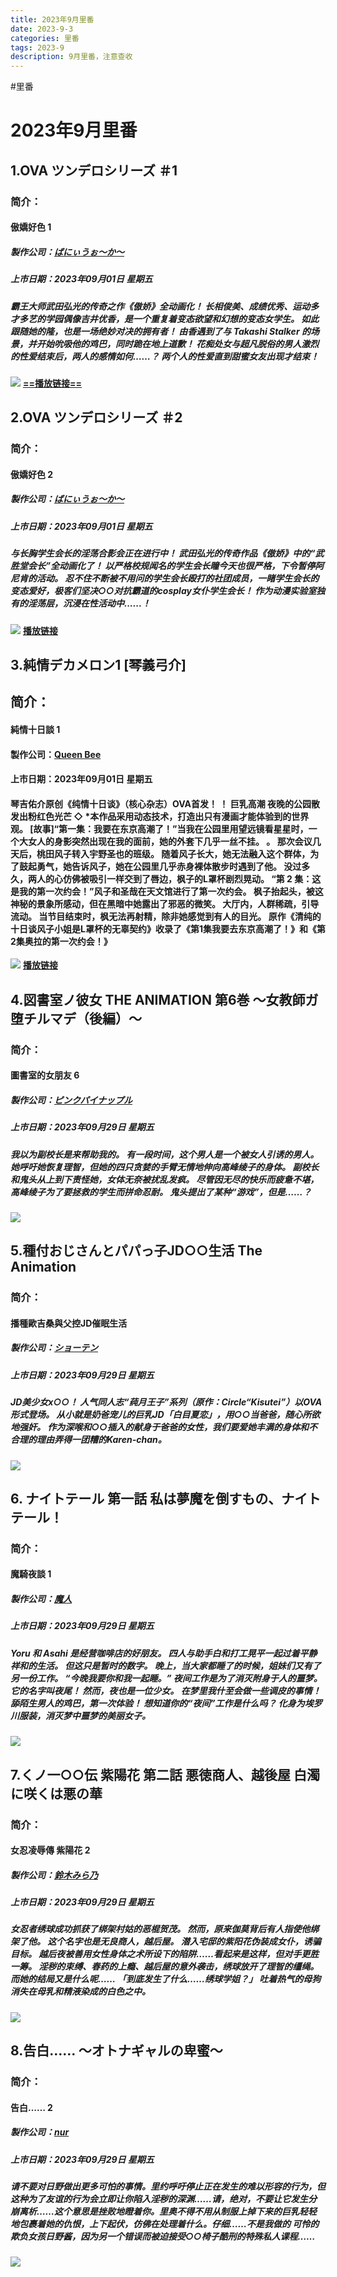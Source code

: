 ```yaml
---
title: 2023年9月里番
date: 2023-9-3
categories: 里番
tags: 2023-9
description: 9月里番，注意查收
---
```

#里番
# 2023年9月里番

## 1.OVA ツンデロシリーズ ＃1
### **简介：**
#### 傲嬌好色 1
##### 製作公司：[ばにぃうぉ～か～](https://hanime1.me/search?genre=裏番&brands[]=ばにぃうぉ～か～)
##### 上市日期：2023年09月01日 星期五
##### 霸王大师武田弘光的传奇之作《傲娇》全动画化！ 长相俊美、成绩优秀、运动多才多艺的学园偶像吉井优香，是一个重复着变态欲望和幻想的变态女学生。 如此跟随她的隆，也是一场绝妙对决的拥有者！ 由香遇到了与 Takashi Stalker 的场景，并开始吮吸他的鸡巴，同时跪在地上道歉！ 花痴处女与超凡脱俗的男人激烈的性爱结束后，两人的感情如何……？ 两个人的性爱直到甜蜜女友出现才结束！
![](https://cdn.jsdelivr.net/gh/nmyo/pictures@main/newOVA%20%E3%83%84%E3%83%B3%E3%83%87%E3%83%AD%E3%82%B7%E3%83%AA%E3%83%BC%E3%82%BA%20%EF%BC%831.png)
**[==播放链接==](https://hanime1.me/watch?v=39858)**

## 2.OVA ツンデロシリーズ ＃2
### **简介：**
#### 傲嬌好色 2
##### 製作公司：[ばにぃうぉ～か～](https://hanime1.me/search?genre=裏番&brands[]=ばにぃうぉ～か～)
##### 上市日期：2023年09月01日 星期五
##### 与长胸学生会长的淫荡合影会正在进行中！ 武田弘光的传奇作品《傲娇》中的“武胜堂会长”全动画化了！ 以严格校规闻名的学生会长瞳今天也很严格，下令暂停阿尼肯的活动。 忍不住不断被不用问的学生会长殴打的社团成员，一睹学生会长的变态爱好，极客们坚决○○对抗霸道的cosplay女仆学生会长！ 作为动漫实验室独有的淫荡层，沉浸在性活动中......！
![](https://cdn.jsdelivr.net/gh/nmyo/pictures@main/newOVA%20%E3%83%84%E3%83%B3%E3%83%87%E3%83%AD%E3%82%B7%E3%83%AA%E3%83%BC%E3%82%BA%20%EF%BC%832.png)
**[播放链接](https://hanime1.me/watch?v=39859)**

## 3.純情デカメロン1 [琴義弓介]
## **简介：**
#### 純情十日談 1
#### 製作公司：[Queen Bee](https://hanime1.me/search?genre=%E8%A3%8F%E7%95%AA&brands%5B%5D=Queen%20Bee)
#### 上市日期：2023年09月01日 星期五
#### 琴吉佑介原创《纯情十日谈》（核心杂志）OVA首发！ ！ 巨乳高潮 夜晚的公园散发出粉红色光芒 ◇ *本作品采用动态技术，打造出只有漫画才能体验到的世界观。 [故事]“第一集：我要在东京高潮了！”当我在公园里用望远镜看星星时，一个大女人的身影突然出现在我的面前，她的外套下几乎一丝不挂。 。 那次会议几天后，桃田风子转入宇野圣也的班级。 随着风子长大，她无法融入这个群体，为了鼓起勇气，她告诉风子，她在公园里几乎赤身裸体散步时遇到了他。 没过多久，两人的心仿佛被吸引一样交到了唇边，枫子的L罩杯剧烈晃动。 “第 2 集：这是我的第一次约会！”风子和圣哉在天文馆进行了第一次约会。 枫子抬起头，被这神秘的景象所感动，但在黑暗中她露出了邪恶的微笑。 大厅内，人群稀疏，引导流动。 当节目结束时，枫无法再射精，除非她感觉到有人的目光。 原作《清纯的十日谈风子小姐是L罩杯的无辜契约》收录了《第1集我要去东京高潮了！》和《第2集奥拉的第一次约会！》
![](https://cdn.jsdelivr.net/gh/nmyo/pictures@main/8df055107c19c2e7977ae204987ef8f2c6fa9972/%E7%B4%94%E6%83%85%E3%83%86%E3%82%99%E3%82%AB%E3%83%A1%E3%83%AD%E3%83%B31%20%5B%E7%90%B4%E7%BE%A9%E5%BC%93%E4%BB%8B%5D.PNG)
**[播放链接](https://hanime1.me/watch?v=84699 "https://hanime1.me/watch?v=84699")**

## 4.図書室ノ彼女 THE ANIMATION 第6巻 ～女教師ガ堕チルマデ（後編）～
### **简介：**
#### 圖書室的女朋友 6
##### 製作公司：[ピンクパイナップル](https://hanime1.me/search?genre=裏番&brands[]=ピンクパイナップル)
##### 上市日期：2023年09月29日 星期五
##### 我以为副校长是来帮助我的。 有一段时间，这个男人是一个被女人引诱的男人。 她呼吁她恢复理智，但她的四只贪婪的手臂无情地伸向高峰绫子的身体。 副校长和鬼头从上到下责怪她，女体无奈被扰乱发疯。 尽管因无尽的快乐而疲惫不堪，高峰绫子为了要拯救的学生而拼命忍耐。 鬼头提出了某种“游戏”，但是……？
![](https://cdn.jsdelivr.net/gh/nmyo/pictures@main/new%E5%9B%B3%E6%9B%B8%E5%AE%A4%E3%83%8E%E5%BD%BC%E5%A5%B3%20THE%20ANIMATION%20%E7%AC%AC6%E5%B7%BB%20%EF%BD%9E%E5%A5%B3%E6%95%99%E5%B8%AB%E3%82%AC%E5%A0%95%E3%83%81%E3%83%AB%E3%83%9E%E3%83%87%EF%BC%88%E5%BE%8C%E7%B7%A8%EF%BC%89%EF%BD%9E.png)

## 5.種付おじさんとパパっ子JD○○生活 The Animation
### **简介：**
#### 播種歐吉桑與父控JD催眠生活
##### 製作公司：[ショーテン](https://hanime1.me/search?genre=裏番&brands[]=ショーテン)
##### 上市日期：2023年09月29日 星期五
##### JD美少女x○○！ 人气同人志“莼月王子”系列（原作：Circle“Kisutei”）以OVA形式登场。 从小就是奶爸宠儿的巨乳JD「白目夏恋」，用○○当爸爸，随心所欲地强奸。 作为深喉和○○插入的献身于爸爸的女性，我们要爱她丰满的身体和不合理的理由弄得一团糟的Karen-chan。
![](https://cdn.jsdelivr.net/gh/nmyo/pictures@main/new%E7%A8%AE%E4%BB%98%E3%81%8A%E3%81%98%E3%81%95%E3%82%93%E3%81%A8%E3%83%91%E3%83%91%E3%81%A3%E5%AD%90JD%E2%97%8B%E2%97%8B%E7%94%9F%E6%B4%BB%20The%20Animation.png)

## 6. ナイトテール 第一話 私は夢魔を倒すもの、ナイトテール！
### **简介：**
#### 魔騎夜談 1
##### 製作公司：[魔人](https://hanime1.me/search?genre=裏番&brands[]=魔人)
##### 上市日期：2023年09月29日 星期五
##### Yoru 和 Asahi 是经营咖啡店的好朋友。 四人与助手白和打工晃平一起过着平静祥和的生活。 但这只是暂时的数字。 晚上，当大家都睡了的时候，姐妹们又有了另一份工作。 “今晚我要你和我一起睡。” 夜间工作是为了消灭附身于人的噩梦。 它的名字叫夜尾！ 然而，夜也是一位少女。 在梦里我什至会做一些调皮的事情！ 舔陌生男人的鸡巴，第一次体验！ 想知道你的“夜间”工作是什么吗？ 化身为埃罗川服装，消灭梦中噩梦的美丽女子。
![](https://cdn.jsdelivr.net/gh/nmyo/pictures@main/new%E3%83%8A%E3%82%A4%E3%83%88%E3%83%86%E3%83%BC%E3%83%AB%20%E7%AC%AC%E4%B8%80%E8%A9%B1%20%E7%A7%81%E3%81%AF%E5%A4%A2%E9%AD%94%E3%82%92%E5%80%92%E3%81%99%E3%82%82%E3%81%AE%E3%80%81%E3%83%8A%E3%82%A4%E3%83%88%E3%83%86%E3%83%BC%E3%83%AB%EF%BC%81.png)

## 7.くノ一○○伝 紫陽花 第二話 悪徳商人、越後屋 白濁に咲くは悪の華
### **简介：**
#### 女忍凌辱傳 紫陽花 2
##### 製作公司：[鈴木みら乃](https://hanime1.me/search?genre=裏番&brands[]=鈴木みら乃)
##### 上市日期：2023年09月29日 星期五
##### 女忍者绣球成功抓获了绑架村姑的恶棍贺茂。 然而，原来伽莫背后有人指使他绑架了他。 这个名字也是无良商人，越后屋。 潜入宅邸的紫阳花伪装成女仆，诱骗目标。 越后夜被善用女性身体之术所设下的陷阱……看起来是这样，但对手更胜一筹。 淫秽的束缚、春药的上瘾、越后屋的意外袭击，绣球放开了理智的缰绳。 而她的结局又是什么呢…… 「到底发生了什么……绣球学姐？」 吐着热气的母狗消失在母乳和精液染成的白色之中。
![](https://cdn.jsdelivr.net/gh/nmyo/pictures@main/new%E3%81%8F%E3%83%8E%E4%B8%80%E2%97%8B%E2%97%8B%E4%BC%9D%20%E7%B4%AB%E9%99%BD%E8%8A%B1%20%E7%AC%AC%E4%BA%8C%E8%A9%B1%20%E6%82%AA%E5%BE%B3%E5%95%86%E4%BA%BA%E3%80%81%E8%B6%8A%E5%BE%8C%E5%B1%8B%20%E7%99%BD%E6%BF%81%E3%81%AB%E5%92%B2%E3%81%8F%E3%81%AF%E6%82%AA%E3%81%AE%E8%8F%AF.png)

## 8.告白…… ～オトナギャルの卑蜜～
### **简介：**
#### 告白…… 2
##### 製作公司：[nur](https://hanime1.me/search?genre=裏番&brands[]=nur)
##### 上市日期：2023年09月29日 星期五
##### 请不要对日野做出更多可怕的事情。里约呼吁停止正在发生的难以形容的行为，但这种为了友谊的行为会立即让你陷入淫秽的深渊……请，绝对，不要让它发生分崩离析……这个意思是挫败地瞪着你。里奥不得不用从制服上掉下来的巨乳轻轻地包裹着她的仇恨，上下起伏，仿佛在处理着什么。仔细……不是我做的 可怜的欺负女孩日野酱，因为另一个错误而被迫接受○○椅子酷刑的特殊私人课程……
![](https://cdn.jsdelivr.net/gh/nmyo/pictures@main/new%E5%91%8A%E7%99%BD%E2%80%A6%E2%80%A6%20%EF%BD%9E%E3%82%AA%E3%83%88%E3%83%8A%E3%82%AE%E3%83%A3%E3%83%AB%E3%81%AE%E5%8D%91%E8%9C%9C%EF%BD%9E.png)
